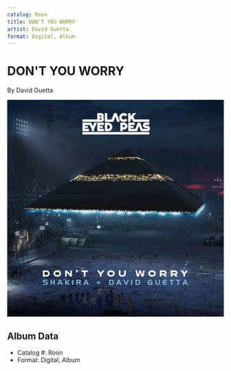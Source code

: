 ```yaml
---
catalog: Roon
title: DON'T YOU WORRY
artist: David Guetta
format: Digital, Album
---
```


# DON'T YOU WORRY

By David Guetta

![](../../assets/albumcovers/David_Guetta-DONT_YOU_WORRY.png)

## Album Data

- Catalog #: Roon
- Format: Digital, Album

